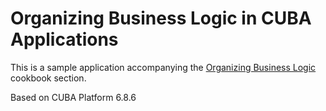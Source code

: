 # Organizing Business Logic in CUBA Applications

This is a sample application accompanying the [Organizing Business Logic](https://doc.cuba-platform.com/manual-6.8/business_logic_recipes.html) cookbook section.

Based on CUBA Platform 6.8.6
